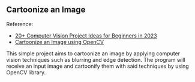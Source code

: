 ## Cartoonize an Image

Reference: 
- [20+ Computer Vision Project Ideas for Beginners in 2023](https://www.projectpro.io/article/computer-vision-projects/437)
- [Cartoonize an Image using OpenCV](https://blog.devgenius.io/cartoonize-an-image-using-opencv-37c5ca7045ea)


This simple project aims to cartoonize an image by applying computer vision techniques such as blurring and edge detection. The program will receive an input image and cartoonify them with said techniques by using OpenCV library. 


